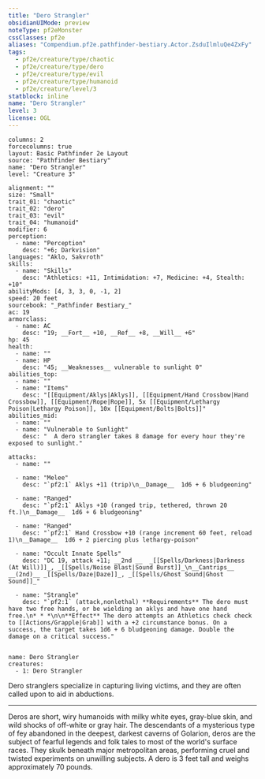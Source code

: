 ```yaml
---
title: "Dero Strangler"
obsidianUIMode: preview
noteType: pf2eMonster
cssClasses: pf2e
aliases: "Compendium.pf2e.pathfinder-bestiary.Actor.ZsduIlmluQe4ZxFy" 
tags:
  - pf2e/creature/type/chaotic
  - pf2e/creature/type/dero
  - pf2e/creature/type/evil
  - pf2e/creature/type/humanoid
  - pf2e/creature/level/3
statblock: inline
name: "Dero Strangler"
level: 3
license: OGL
---
```


```statblock
columns: 2
forcecolumns: true
layout: Basic Pathfinder 2e Layout
source: "Pathfinder Bestiary"
name: "Dero Strangler"
level: "Creature 3"

alignment: ""
size: "Small"
trait_01: "chaotic"
trait_02: "dero"
trait_03: "evil"
trait_04: "humanoid"
modifier: 6
perception:
  - name: "Perception"
    desc: "+6; Darkvision"
languages: "Aklo, Sakvroth"
skills:
  - name: "Skills"
    desc: "Athletics: +11, Intimidation: +7, Medicine: +4, Stealth: +10"
abilityMods: [4, 3, 3, 0, -1, 2]
speed: 20 feet
sourcebook: "_Pathfinder Bestiary_"
ac: 19
armorclass:
  - name: AC
    desc: "19; __Fort__ +10, __Ref__ +8, __Will__ +6"
hp: 45
health:
  - name: ""
  - name: HP
    desc: "45; __Weaknesses__ vulnerable to sunlight 0"
abilities_top:
  - name: ""
  - name: "Items"
    desc: "[[Equipment/Aklys|Aklys]], [[Equipment/Hand Crossbow|Hand Crossbow]], [[Equipment/Rope|Rope]], 5x [[Equipment/Lethargy Poison|Lethargy Poison]], 10x [[Equipment/Bolts|Bolts]]"
abilities_mid:
  - name: ""
  - name: "Vulnerable to Sunlight"
    desc: "  A dero strangler takes 8 damage for every hour they're exposed to sunlight."

attacks:
  - name: ""

  - name: "Melee"
    desc: "`pf2:1` Aklys +11 (trip)\n__Damage__  1d6 + 6 bludgeoning"

  - name: "Ranged"
    desc: "`pf2:1` Aklys +10 (ranged trip, tethered, thrown 20 ft.)\n__Damage__  1d6 + 6 bludgeoning"

  - name: "Ranged"
    desc: "`pf2:1` Hand Crossbow +10 (range increment 60 feet, reload 1)\n__Damage__  1d6 + 2 piercing plus lethargy-poison"

  - name: "Occult Innate Spells"
    desc: "DC 19, attack +11; __2nd __  _[[Spells/Darkness|Darkness (At Will)]]_, _[[Spells/Noise Blast|Sound Burst]]_\n__Cantrips__  __(2nd)__ _[[Spells/Daze|Daze]]_, _[[Spells/Ghost Sound|Ghost Sound]]_"

  - name: "Strangle"
    desc: "`pf2:1` (attack,nonlethal) **Requirements** The dero must have two free hands, or be wielding an aklys and have one hand free.\n* * *\n\n**Effect** The dero attempts an Athletics check check to [[Actions/Grapple|Grab]] with a +2 circumstance bonus. On a success, the target takes 1d6 + 6 bludgeoning damage. Double the damage on a critical success."
 
```

```encounter-table
name: Dero Strangler
creatures:
  - 1: Dero Strangler
```



Dero stranglers specialize in capturing living victims, and they are often called upon to aid in abductions.

* * *

Deros are short, wiry humanoids with milky white eyes, gray-blue skin, and wild shocks of off-white or gray hair. The descendants of a mysterious type of fey abandoned in the deepest, darkest caverns of Golarion, deros are the subject of fearful legends and folk tales to most of the world's surface races. They skulk beneath major metropolitan areas, performing cruel and twisted experiments on unwilling subjects. A dero is 3 feet tall and weighs approximately 70 pounds.

